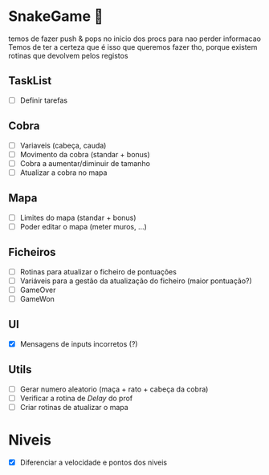 # SnakeGame 🐍
temos de fazer push & pops no inicio dos procs para nao perder informacao
Temos de ter a certeza que é isso que queremos fazer tho, porque existem rotinas
que devolvem pelos registos
## TaskList
- [ ] Definir tarefas

## Cobra
- [ ] Variaveis (cabeça, cauda)
- [ ] Movimento da cobra (standar + bonus)
- [ ] Cobra a aumentar/diminuir de tamanho 
- [ ] Atualizar a cobra no mapa

## Mapa
- [ ] Limites do mapa (standar + bonus)
- [ ] Poder editar o mapa (meter muros, ...)

## Ficheiros
- [ ] Rotinas para atualizar o ficheiro de pontuações
- [ ] Variáveis para a gestão da atualização do ficheiro (maior pontuação?)
- [ ] GameOver
- [ ] GameWon

## UI
- [x] Mensagens de inputs incorretos (?)

## Utils
- [ ] Gerar numero aleatorio (maça + rato + cabeça da cobra)
- [ ] Verificar a rotina de *Delay* do prof
- [ ] Criar rotinas de atualizar o mapa

# Niveis
- [x] Diferenciar a velocidade e pontos dos niveis
